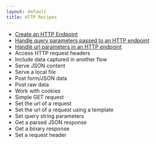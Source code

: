 ```yaml
---
layout: default
title: HTTP Recipes
---
```


- [Create an HTTP Endpoint](create-an-http-endpoint.html)
- [Handle query parameters passed to an HTTP endpoint](handle-query-parameters.html)
- [Handle url parameters in an HTTP endpoint](handle-url-parameters.html)
- Access HTTP request headers
- Include data captured in another flow
- Serve JSON content
- Serve a local file
- Post form/JSON data
- Post raw data
- Work with cookies
- Simple GET request
- Set the url of a request
- Set the url of a request using a template
- Set query string parameters
- Get a parsed JSON response
- Get a binary response
- Set a request header
